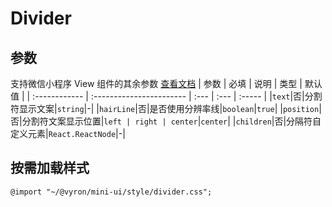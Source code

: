 # Divider

## 参数

支持微信小程序 View 组件的其余参数 [查看文档](https://developers.weixin.qq.com/miniprogram/dev/component/view.html)
| 参数 | 必填 | 说明 | 类型 | 默认值 |
| :------------ | :----------------------- | :--- | :--- | :----- |
|`text`|否|分割符显示文案|`string`|-|
|`hairLine`|否|是否使用分辨率线|`boolean`|`true`|
|`position`|否|分割符文案显示位置|`left | right | center`|`center`|
|`children`|否|分隔符自定义元素|`React.ReactNode`|-|

## 按需加载样式

```less
@import "~/@vyron/mini-ui/style/divider.css";
```
